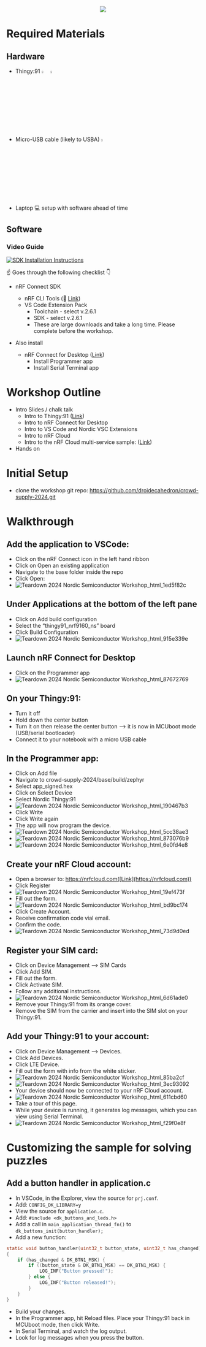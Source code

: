 <p align="center">
  <img src="https://github.com/droidecahedron/crowd-supply-2024/assets/63935881/87097c00-54b2-45a6-8a33-311280c2a21f">
</p>

# Required Materials
## Hardware
- Thingy:91 <img src="https://github.com/droidecahedron/crowd-supply-2024/assets/63935881/2f0c115a-7909-4bda-8d90-6a85aa579ebf" width=4% height=4%> <img src="https://github.com/droidecahedron/crowd-supply-2024/assets/63935881/b1be92a2-11c2-48ad-bf37-a4dfbbcf07ac" width=4% height=4%>

- Micro-USB cable (likely to USBA)
  <img src="https://github.com/droidecahedron/crowd-supply-2024/assets/63935881/c5b5e36f-6911-4b33-af32-0ccff6381a3d" width=4% height=4%>

- Laptop 💻 setup with software ahead of time
## Software
### Video Guide
[![SDK Installation Instructions](https://img.youtube.com/vi/EAJdOqsL9m8/0.jpg)](https://www.youtube.com/watch?v=EAJdOqsL9m8)

☝️ Goes through the following checklist 👇
- nRF Connect SDK
    - nRF CLI Tools (🔗 [Link](https://www.nordicsemi.com/Products/Development-tools/nRF-Command-Line-Tools/Download?lang=en#infotabs))
    - VS Code Extension Pack
        - Toolchain - select v.2.6.1
        - SDK - select v.2.6.1
        - These are large downloads and take a long time. Please complete before the workshop.

- Also install
    - nRF Connect for Desktop ([Link](https://www.nordicsemi.com/Products/Development-tools/nRF-Connect-for-Desktop/Download#infotabs))
      - Install Programmer app
      - Install Serial Terminal app


# Workshop Outline
  - Intro Slides / chalk talk
    - Intro to Thingy:91 ([Link](https://www.nordicsemi.com/Products/Development-hardware/Nordic-Thingy-91))
    - Intro to nRF Connect for Desktop
    - Intro to VS Code and Nordic VSC Extensions
    - Intro to nRF Cloud
    - Intro to the nRF Cloud multi-service sample: ([Link](https://docs.nordicsemi.com/bundle/ncs-2.6.1/page/nrf/samples/cellular/nrf_cloud_multi_service/README.html))
  - Hands on

# Initial Setup
- clone the workshop git repo: https://github.com/droidecahedron/crowd-supply-2024.git

# Walkthrough
## Add the application to VSCode:

- Click on the nRF Connect icon in the left hand ribbon
- Click on Open an existing application
- Navigate to the base folder inside the repo
- Click Open:
- ![Teardown 2024 Nordic Semiconductor Workshop_html_1ed5f82c](https://github.com/droidecahedron/crowd-supply-2024/assets/380268/be469b34-96e5-41d3-93b1-8b76191241c5)

## Under Applications at the bottom of the left pane 
- Click on Add build configuration 
- Select the “thingy91_nrf9160_ns” board
- Click Build Configuration 
- ![Teardown 2024 Nordic Semiconductor Workshop_html_915e339e](https://github.com/droidecahedron/crowd-supply-2024/assets/380268/383b05dc-9d52-4514-ac83-f7b59f3881c2)

## Launch nRF Connect for Desktop 
- Click on the Programmer app
- ![Teardown 2024 Nordic Semiconductor Workshop_html_87672769](https://github.com/droidecahedron/crowd-supply-2024/assets/380268/8958ac27-c970-4f15-b830-521fb954d9d6)

## On your Thingy:91: 
- Turn it off 
- Hold down the center button 
- Turn it on then release the center button --> it is now in MCUboot mode (USB/serial bootloader) 
- Connect it to your notebook with a micro USB cable

## In the Programmer app: 
- Click on Add file 
- Navigate to crowd-supply-2024/base/build/zephyr 
- Select app_signed.hex 
- Click on Select Device 
- Select Nordic Thingy:91
- ![Teardown 2024 Nordic Semiconductor Workshop_html_190467b3](https://github.com/droidecahedron/crowd-supply-2024/assets/380268/b2cda5af-d629-402f-b344-554e043c54b2)
- Click Write
- Click Write again
- The app will now program the device.
- ![Teardown 2024 Nordic Semiconductor Workshop_html_5cc38ae3](https://github.com/droidecahedron/crowd-supply-2024/assets/380268/ef736442-0a70-4cfa-9102-e99f01aa2c65)
- ![Teardown 2024 Nordic Semiconductor Workshop_html_873076b9](https://github.com/droidecahedron/crowd-supply-2024/assets/380268/8e2644fd-9310-40f7-9ee3-723f3df4448c)
- ![Teardown 2024 Nordic Semiconductor Workshop_html_6e0fd4e8](https://github.com/droidecahedron/crowd-supply-2024/assets/380268/8440f326-0cc4-427f-9be9-aa899a97bf24)

## Create your nRF Cloud account:
- Open a browser to: https://nrfcloud.com([Link](https://nrfcloud.com))
- Click Register
- ![Teardown 2024 Nordic Semiconductor Workshop_html_19ef473f](https://github.com/droidecahedron/crowd-supply-2024/assets/380268/9124ac0a-7dce-4a3d-b00d-d34264cd05ee)
- Fill out the form.
- ![Teardown 2024 Nordic Semiconductor Workshop_html_bd9bc174](https://github.com/droidecahedron/crowd-supply-2024/assets/380268/c644e7b0-2ecf-4379-844e-231d008ee844)
- Click Create Account.
- Receive confirmation code vial email.
- Confirm the code.
- ![Teardown 2024 Nordic Semiconductor Workshop_html_73d9d0ed](https://github.com/droidecahedron/crowd-supply-2024/assets/380268/8b023421-6171-4cbb-ba5d-f0ece6449769)

## Register your SIM card:
- Click on Device Management --> SIM Cards
- Click Add SIM.
- Fill out the form.
- Click Activate SIM.
- Follow any additional instructions.
- ![Teardown 2024 Nordic Semiconductor Workshop_html_6d61ade0](https://github.com/droidecahedron/crowd-supply-2024/assets/380268/04caff91-8451-475c-81b9-7d8f8694e5cb)
- Remove your Thingy:91 from its orange cover.
- Remove the SIM from the carrier and insert into the SIM slot on your Thingy:91.

## Add your Thingy:91 to your account:
- Click on Device Management --> Devices.
- Click Add Devices.
- Click LTE Device.
- Fill out the form with info from the white sticker.
-  ![Teardown 2024 Nordic Semiconductor Workshop_html_85ba2cf](https://github.com/droidecahedron/crowd-supply-2024/assets/380268/bd1f27ff-1673-4750-b9fa-52c1b1aaffd8)
-  ![Teardown 2024 Nordic Semiconductor Workshop_html_3ec93092](https://github.com/droidecahedron/crowd-supply-2024/assets/380268/6028e6c9-3bf4-43db-85ca-8ba9b520f35d)
- Your device should now be connected to your nRF Cloud account.
- ![Teardown 2024 Nordic Semiconductor Workshop_html_611cbd60](https://github.com/droidecahedron/crowd-supply-2024/assets/380268/a7d967c0-a04b-499a-805c-b3091363a0b0)
- Take a tour of this page.
- While your device is running, it generates log messages, which you can view using Serial Terminal.
- ![Teardown 2024 Nordic Semiconductor Workshop_html_f29f0e8f](https://github.com/droidecahedron/crowd-supply-2024/assets/380268/cfc04dc6-ecee-4631-af49-1a6b56098ffd)

# Customizing the sample for solving puzzles
## Add a button handler in application.c
- In VSCode, in the Explorer, view the source for `prj.conf`. 
- Add: `CONFIG_DK_LIBRARY=y` 
- View the source for `application.c`. 
- Add: `#include <dk_buttons_and_leds.h>` 
- Add a call in `main_application_thread_fn()` to `dk_buttons_init(button_handler);`
- Add a new function: 
```C
static void button_handler(uint32_t button_state, uint32_t has_changed) 
{ 
	if (has_changed & DK_BTN1_MSK) { 
		if ((button_state & DK_BTN1_MSK) == DK_BTN1_MSK) { 
			LOG_INF("Button pressed!"); 
		} else { 
			LOG_INF("Button released!"); 
		} 
	} 
}
```
- Build your changes. 
- In the Programmer app, hit Reload files. Place your Thingy:91 back in MCUboot mode, then click Write. 
- In Serial Terminal, and watch the log output. 
- Look for log messages when you press the button. 

  








